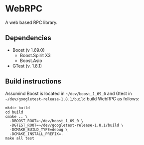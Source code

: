 # WebRPC

A web based RPC library.

## Dependencies

- Boost (v 1.69.0)
  - Boost.Spirit X3
  - Boost.Asio
- GTest (v. 1.8.1)

## Build instructions

Assumind Boost is located in `~/dev/boost_1_69_0` and Gtest in `~/dev/googletest-release-1.8.1/build` build WebRPC as follows:

    mkdir build
    cd build
    cmake .. \
      -DBOOST_ROOT=~/dev/boost_1_69_0 \
      -DGTEST_ROOT=~/dev/googletest-release-1.8.1/build \
      -DCMAKE_BUILD_TYPE=debug \
      -DCMAKE_INSTALL_PREFIX=.
    make all test
